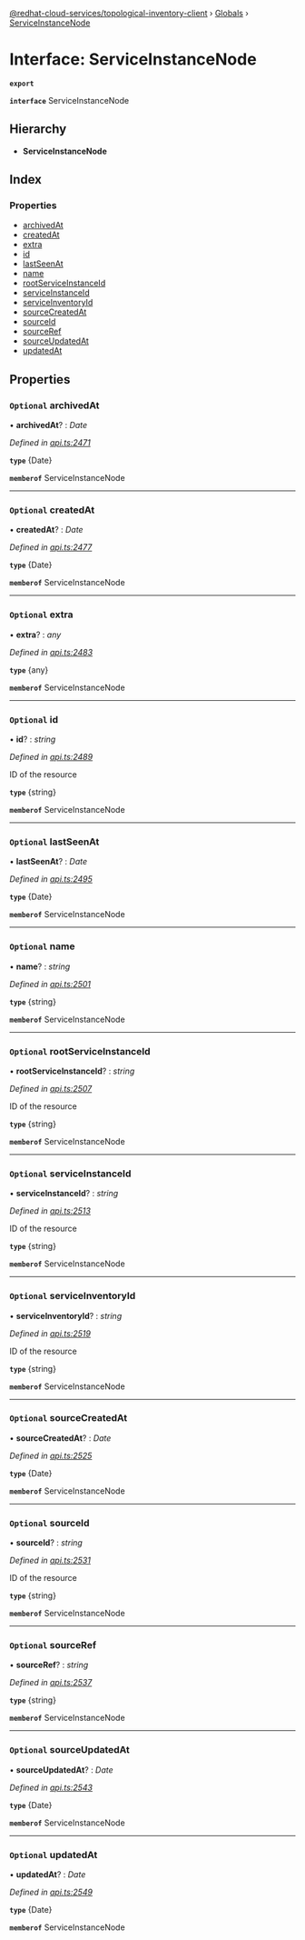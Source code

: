[@redhat-cloud-services/topological-inventory-client](../README.md) › [Globals](../globals.md) › [ServiceInstanceNode](serviceinstancenode.md)

# Interface: ServiceInstanceNode

**`export`** 

**`interface`** ServiceInstanceNode

## Hierarchy

* **ServiceInstanceNode**

## Index

### Properties

* [archivedAt](serviceinstancenode.md#optional-archivedat)
* [createdAt](serviceinstancenode.md#optional-createdat)
* [extra](serviceinstancenode.md#optional-extra)
* [id](serviceinstancenode.md#optional-id)
* [lastSeenAt](serviceinstancenode.md#optional-lastseenat)
* [name](serviceinstancenode.md#optional-name)
* [rootServiceInstanceId](serviceinstancenode.md#optional-rootserviceinstanceid)
* [serviceInstanceId](serviceinstancenode.md#optional-serviceinstanceid)
* [serviceInventoryId](serviceinstancenode.md#optional-serviceinventoryid)
* [sourceCreatedAt](serviceinstancenode.md#optional-sourcecreatedat)
* [sourceId](serviceinstancenode.md#optional-sourceid)
* [sourceRef](serviceinstancenode.md#optional-sourceref)
* [sourceUpdatedAt](serviceinstancenode.md#optional-sourceupdatedat)
* [updatedAt](serviceinstancenode.md#optional-updatedat)

## Properties

### `Optional` archivedAt

• **archivedAt**? : *Date*

*Defined in [api.ts:2471](https://github.com/RedHatInsights/javascript-clients/blob/master/packages/topological-inventory/api.ts#L2471)*

**`type`** {Date}

**`memberof`** ServiceInstanceNode

___

### `Optional` createdAt

• **createdAt**? : *Date*

*Defined in [api.ts:2477](https://github.com/RedHatInsights/javascript-clients/blob/master/packages/topological-inventory/api.ts#L2477)*

**`type`** {Date}

**`memberof`** ServiceInstanceNode

___

### `Optional` extra

• **extra**? : *any*

*Defined in [api.ts:2483](https://github.com/RedHatInsights/javascript-clients/blob/master/packages/topological-inventory/api.ts#L2483)*

**`type`** {any}

**`memberof`** ServiceInstanceNode

___

### `Optional` id

• **id**? : *string*

*Defined in [api.ts:2489](https://github.com/RedHatInsights/javascript-clients/blob/master/packages/topological-inventory/api.ts#L2489)*

ID of the resource

**`type`** {string}

**`memberof`** ServiceInstanceNode

___

### `Optional` lastSeenAt

• **lastSeenAt**? : *Date*

*Defined in [api.ts:2495](https://github.com/RedHatInsights/javascript-clients/blob/master/packages/topological-inventory/api.ts#L2495)*

**`type`** {Date}

**`memberof`** ServiceInstanceNode

___

### `Optional` name

• **name**? : *string*

*Defined in [api.ts:2501](https://github.com/RedHatInsights/javascript-clients/blob/master/packages/topological-inventory/api.ts#L2501)*

**`type`** {string}

**`memberof`** ServiceInstanceNode

___

### `Optional` rootServiceInstanceId

• **rootServiceInstanceId**? : *string*

*Defined in [api.ts:2507](https://github.com/RedHatInsights/javascript-clients/blob/master/packages/topological-inventory/api.ts#L2507)*

ID of the resource

**`type`** {string}

**`memberof`** ServiceInstanceNode

___

### `Optional` serviceInstanceId

• **serviceInstanceId**? : *string*

*Defined in [api.ts:2513](https://github.com/RedHatInsights/javascript-clients/blob/master/packages/topological-inventory/api.ts#L2513)*

ID of the resource

**`type`** {string}

**`memberof`** ServiceInstanceNode

___

### `Optional` serviceInventoryId

• **serviceInventoryId**? : *string*

*Defined in [api.ts:2519](https://github.com/RedHatInsights/javascript-clients/blob/master/packages/topological-inventory/api.ts#L2519)*

ID of the resource

**`type`** {string}

**`memberof`** ServiceInstanceNode

___

### `Optional` sourceCreatedAt

• **sourceCreatedAt**? : *Date*

*Defined in [api.ts:2525](https://github.com/RedHatInsights/javascript-clients/blob/master/packages/topological-inventory/api.ts#L2525)*

**`type`** {Date}

**`memberof`** ServiceInstanceNode

___

### `Optional` sourceId

• **sourceId**? : *string*

*Defined in [api.ts:2531](https://github.com/RedHatInsights/javascript-clients/blob/master/packages/topological-inventory/api.ts#L2531)*

ID of the resource

**`type`** {string}

**`memberof`** ServiceInstanceNode

___

### `Optional` sourceRef

• **sourceRef**? : *string*

*Defined in [api.ts:2537](https://github.com/RedHatInsights/javascript-clients/blob/master/packages/topological-inventory/api.ts#L2537)*

**`type`** {string}

**`memberof`** ServiceInstanceNode

___

### `Optional` sourceUpdatedAt

• **sourceUpdatedAt**? : *Date*

*Defined in [api.ts:2543](https://github.com/RedHatInsights/javascript-clients/blob/master/packages/topological-inventory/api.ts#L2543)*

**`type`** {Date}

**`memberof`** ServiceInstanceNode

___

### `Optional` updatedAt

• **updatedAt**? : *Date*

*Defined in [api.ts:2549](https://github.com/RedHatInsights/javascript-clients/blob/master/packages/topological-inventory/api.ts#L2549)*

**`type`** {Date}

**`memberof`** ServiceInstanceNode
